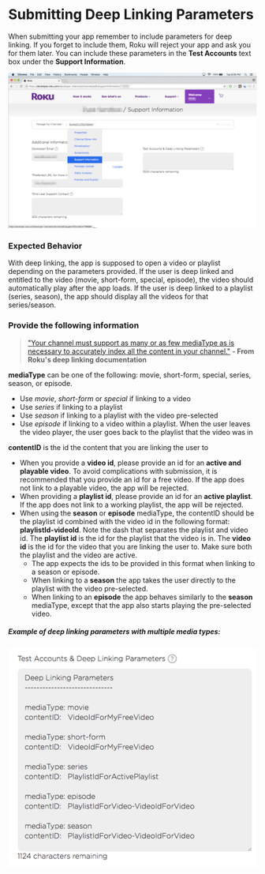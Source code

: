 # Submitting Deep Linking Parameters

When submitting your app remember to include parameters for deep linking. If you forget to include them, Roku will reject your app and ask you for them later. You can include these parameters in the __Test Accounts__ text box under the __Support Information__.

![Support Information](images/deep-linking1.png)

### Expected Behavior

With deep linking, the app is supposed to open a video or playlist depending on the parameters provided. If the user is deep linked and entitled to the video (movie, short-form, special, episode), the video should automatically play after the app loads. If the user is deep linked to a playlist (series, season), the app should display all the videos for that series/season.

### Provide the following information

> ["Your channel must support as many or as few mediaType as is necessary to accurately index all the content in your channel."](https://sdkdocs.roku.com/display/sdkdoc/Deep+Linking#DeepLinking-Requirementsfordeeplinkingbehavior)
> __- From Roku's deep linking documentation__

__mediaType__ can be one of the following: movie, short-form, special, series, season, or episode.
- Use _movie_, _short-form_ or _special_ if linking to a video
- Use _series_ if linking to a playlist
- Use _season_ if linking to a playlist with the video pre-selected
- Use _episode_ if linking to a video within a playlist. When the user leaves the video player, the user goes back to the playlist that the video was in

__contentID__ is the id the content that you are linking the user to
- When you provide a __video id__, please provide an id for an __active and playable video__. To avoid complications with submission, it is recommended that you provide an id for a free video. If the app does not link to a playable video, the app will be rejected.
- When providing a __playlist id__, please provide an id for an __active playlist__. If the app does not link to a working playlist, the app will be rejected.
- When using the __season__ or __episode__ mediaType, the contentID should be the playlist id combined with the video id in the following format: __playlistId-videoId__. Note the dash that separates the playlist and video id. The __playlist id__ is the id for the playlist that the video is in. The __video id__ is the id for the video that you are linking the user to. Make sure both the playlist and the video are active.
  - The app expects the ids to be provided in this format when linking to a season or episode.
  - When linking to a __season__ the app takes the user directly to the playlist with the video pre-selected.
  - When linking to an __episode__ the app behaves similarly to the __season__ mediaType, except that the app also starts playing the pre-selected video.

##### Example of deep linking parameters with multiple media types:

![Deep linking](images/deep-linking2.png)